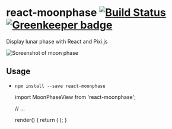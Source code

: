 # react-moonphase [![Build Status](https://travis-ci.org/nikolas/react-moonphase.svg?branch=master)](https://travis-ci.org/nikolas/react-moonphase) [![Greenkeeper badge](https://badges.greenkeeper.io/nikolas/react-moonphase.svg)](https://greenkeeper.io/)

Display lunar phase with React and Pixi.js

![Screenshot of moon phase](https://raw.githubusercontent.com/nikolas/react-moonphase/master/img/screenshot.png)

## Usage

* `npm install --save react-moonphase`


    import MoonPhaseView from 'react-moonphase';

    // ...

    render() {
        return (
            <MoonPhaseView
                moonPhase={this.state.moonPhase}
                onMoonPhaseUpdate={this.onMoonPhaseUpdate.bind(this)} />
        );
    }